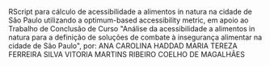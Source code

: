 RScript para cálculo de acessibilidade a alimentos in natura na cidade de São Paulo utilizando a optimum-based accessibility metric,
em apoio ao Trabalho de Conclusão de Curso "Análise da acessibilidade a alimentos in natura para a definição de soluções de combate à insegurança alimentar na cidade de São Paulo", por:
ANA CAROLINA HADDAD
MARIA TEREZA FERREIRA SILVA
VITORIA MARTINS RIBEIRO COELHO DE MAGALHÃES
